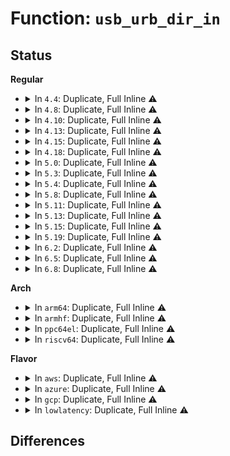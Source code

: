 # Function: <code>usb_urb_dir_in</code>

## Status
<b>Regular</b>
<ul>
<li>
<details>
<summary>In <code>4.4</code>: Duplicate, Full Inline ⚠️</summary>

**Collision:** Static Duplication

**Inline:** Full

**Transformation:** False

**Instances:**

```
In drivers/usb/core/hcd.c (0)
Location: include/linux/usb.h:1646
Inline: True
```
```
In drivers/usb/core/message.c (0)
Location: include/linux/usb.h:1646
Inline: True
```
```
In drivers/usb/host/xhci-ring.c (0)
Location: include/linux/usb.h:1646
Inline: True
```
</details>
</li>
<li>
<details>
<summary>In <code>4.8</code>: Duplicate, Full Inline ⚠️</summary>

**Collision:** Static Duplication

**Inline:** Full

**Transformation:** False

**Instances:**

```
In drivers/usb/core/hcd.c (0)
Location: include/linux/usb.h:1643
Inline: True
```
```
In drivers/usb/core/message.c (0)
Location: include/linux/usb.h:1643
Inline: True
```
```
In drivers/usb/dwc2/hcd.c (0)
Location: include/linux/usb.h:1643
Inline: True
```
```
In drivers/usb/host/xhci-ring.c (ffffffff816b9a9d)
Location: include/linux/usb.h:1643
Inline: True
Inline callers:
  - drivers/usb/host/xhci-ring.c:xhci_queue_ctrl_tx
```
</details>
</li>
<li>
<details>
<summary>In <code>4.10</code>: Duplicate, Full Inline ⚠️</summary>

**Collision:** Static Duplication

**Inline:** Full

**Transformation:** False

**Instances:**

```
In drivers/usb/core/hcd.c (0)
Location: include/linux/usb.h:1643
Inline: True
```
```
In drivers/usb/core/message.c (0)
Location: include/linux/usb.h:1643
Inline: True
```
```
In drivers/usb/dwc2/hcd.c (0)
Location: include/linux/usb.h:1643
Inline: True
```
```
In drivers/usb/host/xhci-ring.c (ffffffff816e7d0d)
Location: include/linux/usb.h:1643
Inline: True
Inline callers:
  - drivers/usb/host/xhci-ring.c:xhci_queue_ctrl_tx
```
</details>
</li>
<li>
<details>
<summary>In <code>4.13</code>: Duplicate, Full Inline ⚠️</summary>

**Collision:** Static Duplication

**Inline:** Full

**Transformation:** False

**Instances:**

```
In drivers/usb/core/hcd.c (0)
Location: include/linux/usb.h:1714
Inline: True
```
```
In drivers/usb/core/message.c (0)
Location: include/linux/usb.h:1714
Inline: True
```
```
In drivers/usb/dwc2/hcd.c (0)
Location: include/linux/usb.h:1714
Inline: True
```
```
In drivers/usb/host/xhci-ring.c (ffffffff816fbe46)
Location: include/linux/usb.h:1714
Inline: True
Inline callers:
  - drivers/usb/host/xhci-ring.c:xhci_queue_ctrl_tx
```
</details>
</li>
<li>
<details>
<summary>In <code>4.15</code>: Duplicate, Full Inline ⚠️</summary>

**Collision:** Static Duplication

**Inline:** Full

**Transformation:** False

**Instances:**

```
In drivers/usb/core/hcd.c (0)
Location: include/linux/usb.h:1715
Inline: True
```
```
In drivers/usb/core/message.c (0)
Location: include/linux/usb.h:1715
Inline: True
```
```
In drivers/usb/dwc2/hcd.c (0)
Location: include/linux/usb.h:1715
Inline: True
```
```
In drivers/usb/host/xhci-ring.c (ffffffff817689b6)
Location: include/linux/usb.h:1715
Inline: True
Inline callers:
  - drivers/usb/host/xhci-ring.c:xhci_queue_ctrl_tx
```
</details>
</li>
<li>
<details>
<summary>In <code>4.18</code>: Duplicate, Full Inline ⚠️</summary>

**Collision:** Static Duplication

**Inline:** Full

**Transformation:** False

**Instances:**

```
In drivers/usb/core/hcd.c (ffffffff8175c386)
Location: include/linux/usb.h:1734
Inline: True
Inline callers:
  - drivers/usb/core/hcd.c:usb_hcd_flush_endpoint
  - drivers/usb/core/hcd.c:usb_hcd_map_urb_for_dma
  - drivers/usb/core/hcd.c:usb_hcd_unmap_urb_for_dma
```
```
In drivers/usb/core/message.c (ffffffff8175f207)
Location: include/linux/usb.h:1734
Inline: True
Inline callers:
  - drivers/usb/core/message.c:sg_complete
  - drivers/usb/core/message.c:usb_start_wait_urb
```
```
In drivers/usb/dwc2/hcd.c (ffffffff81773bcd)
Location: include/linux/usb.h:1734
Inline: True
```
```
In drivers/usb/host/xhci-ring.c (ffffffff817aa31d)
Location: include/linux/usb.h:1734
Inline: True
Inline callers:
  - drivers/usb/host/xhci-ring.c:xhci_queue_isoc_tx_prepare
  - drivers/usb/host/xhci-ring.c:xhci_queue_ctrl_tx
  - drivers/usb/host/xhci-ring.c:xhci_queue_bulk_tx
```
</details>
</li>
<li>
<details>
<summary>In <code>5.0</code>: Duplicate, Full Inline ⚠️</summary>

**Collision:** Static Duplication

**Inline:** Full

**Transformation:** False

**Instances:**

```
In drivers/usb/core/hcd.c (ffffffff81780946)
Location: include/linux/usb.h:1734
Inline: True
Inline callers:
  - drivers/usb/core/hcd.c:usb_hcd_flush_endpoint
  - drivers/usb/core/hcd.c:usb_hcd_map_urb_for_dma
  - drivers/usb/core/hcd.c:usb_hcd_unmap_urb_for_dma
```
```
In drivers/usb/core/message.c (ffffffff81782abe)
Location: include/linux/usb.h:1734
Inline: True
Inline callers:
  - drivers/usb/core/message.c:sg_complete
  - drivers/usb/core/message.c:usb_start_wait_urb
```
```
In drivers/usb/dwc2/hcd.c (ffffffff8179985d)
Location: include/linux/usb.h:1734
Inline: True
```
```
In drivers/usb/host/xhci-ring.c (ffffffff817d02cd)
Location: include/linux/usb.h:1734
Inline: True
Inline callers:
  - drivers/usb/host/xhci-ring.c:xhci_queue_isoc_tx_prepare
  - drivers/usb/host/xhci-ring.c:xhci_queue_ctrl_tx
  - drivers/usb/host/xhci-ring.c:xhci_queue_bulk_tx
```
</details>
</li>
<li>
<details>
<summary>In <code>5.3</code>: Duplicate, Full Inline ⚠️</summary>

**Collision:** Static Duplication

**Inline:** Full

**Transformation:** False

**Instances:**

```
In drivers/usb/core/hcd.c (ffffffff817be34f)
Location: include/linux/usb.h:1734
Inline: True
Inline callers:
  - drivers/usb/core/hcd.c:usb_hcd_flush_endpoint
  - drivers/usb/core/hcd.c:usb_hcd_map_urb_for_dma
  - drivers/usb/core/hcd.c:usb_hcd_unmap_urb_for_dma
```
```
In drivers/usb/core/message.c (ffffffff817c340d)
Location: include/linux/usb.h:1734
Inline: True
Inline callers:
  - drivers/usb/core/message.c:sg_complete
  - drivers/usb/core/message.c:usb_start_wait_urb
```
```
In drivers/usb/core/devio.c (ffffffff817cb098)
Location: include/linux/usb.h:1734
Inline: True
Inline callers:
  - drivers/usb/core/devio.c:async_completed
```
```
In drivers/usb/dwc2/hcd.c (ffffffff817d8a7d)
Location: include/linux/usb.h:1734
Inline: True
```
```
In drivers/usb/host/xhci-ring.c (ffffffff8180dd90)
Location: include/linux/usb.h:1734
Inline: True
Inline callers:
  - drivers/usb/host/xhci-ring.c:xhci_queue_isoc_tx
  - drivers/usb/host/xhci-ring.c:xhci_queue_ctrl_tx
  - drivers/usb/host/xhci-ring.c:xhci_queue_bulk_tx
```
</details>
</li>
<li>
<details>
<summary>In <code>5.4</code>: Duplicate, Full Inline ⚠️</summary>

**Collision:** Static Duplication

**Inline:** Full

**Transformation:** False

**Instances:**

```
In drivers/usb/core/hcd.c (ffffffff817eecaf)
Location: include/linux/usb.h:1739
Inline: True
Inline callers:
  - drivers/usb/core/hcd.c:usb_hcd_flush_endpoint
  - drivers/usb/core/hcd.c:usb_hcd_map_urb_for_dma
  - drivers/usb/core/hcd.c:usb_hcd_unmap_urb_for_dma
```
```
In drivers/usb/core/message.c (ffffffff817f3d8d)
Location: include/linux/usb.h:1739
Inline: True
Inline callers:
  - drivers/usb/core/message.c:sg_complete
  - drivers/usb/core/message.c:usb_start_wait_urb
```
```
In drivers/usb/core/devio.c (ffffffff817fbc98)
Location: include/linux/usb.h:1739
Inline: True
Inline callers:
  - drivers/usb/core/devio.c:async_completed
```
```
In drivers/usb/dwc2/hcd.c (ffffffff8180990d)
Location: include/linux/usb.h:1739
Inline: True
```
```
In drivers/usb/host/xhci-ring.c (ffffffff8183ee80)
Location: include/linux/usb.h:1739
Inline: True
Inline callers:
  - drivers/usb/host/xhci-ring.c:xhci_queue_isoc_tx
  - drivers/usb/host/xhci-ring.c:xhci_queue_ctrl_tx
  - drivers/usb/host/xhci-ring.c:xhci_queue_bulk_tx
```
</details>
</li>
<li>
<details>
<summary>In <code>5.8</code>: Duplicate, Full Inline ⚠️</summary>

**Collision:** Static Duplication

**Inline:** Full

**Transformation:** False

**Instances:**

```
In drivers/usb/core/hcd.c (ffffffff818be2da)
Location: include/linux/usb.h:1746
Inline: True
Inline callers:
  - drivers/usb/core/hcd.c:usb_hcd_flush_endpoint
  - drivers/usb/core/hcd.c:usb_hcd_map_urb_for_dma
  - drivers/usb/core/hcd.c:usb_hcd_unmap_urb_for_dma
```
```
In drivers/usb/core/message.c (ffffffff818c390d)
Location: include/linux/usb.h:1746
Inline: True
Inline callers:
  - drivers/usb/core/message.c:sg_complete
  - drivers/usb/core/message.c:usb_start_wait_urb
```
```
In drivers/usb/core/devio.c (ffffffff818cd428)
Location: include/linux/usb.h:1746
Inline: True
Inline callers:
  - drivers/usb/core/devio.c:async_completed
```
```
In drivers/usb/dwc2/hcd.c (ffffffff818da49d)
Location: include/linux/usb.h:1746
Inline: True
```
```
In drivers/usb/host/xhci-ring.c (ffffffff819136e2)
Location: include/linux/usb.h:1746
Inline: True
Inline callers:
  - drivers/usb/host/xhci-ring.c:xhci_queue_isoc_tx
  - drivers/usb/host/xhci-ring.c:xhci_queue_ctrl_tx
  - drivers/usb/host/xhci-ring.c:xhci_queue_bulk_tx
```
</details>
</li>
<li>
<details>
<summary>In <code>5.11</code>: Duplicate, Full Inline ⚠️</summary>

**Collision:** Static Duplication

**Inline:** Full

**Transformation:** False

**Instances:**

```
In drivers/usb/core/hcd.c (ffffffff818caeda)
Location: include/linux/usb.h:1752
Inline: True
Inline callers:
  - drivers/usb/core/hcd.c:usb_hcd_flush_endpoint
  - drivers/usb/core/hcd.c:usb_hcd_map_urb_for_dma
  - drivers/usb/core/hcd.c:usb_hcd_unmap_urb_for_dma
```
```
In drivers/usb/core/message.c (ffffffff81c1ceca)
Location: include/linux/usb.h:1752
Inline: True
Inline callers:
  - drivers/usb/core/message.c:sg_complete
  - drivers/usb/core/message.c:usb_start_wait_urb
```
```
In drivers/usb/core/devio.c (ffffffff818d6aa8)
Location: include/linux/usb.h:1752
Inline: True
Inline callers:
  - drivers/usb/core/devio.c:async_completed
```
```
In drivers/usb/dwc2/hcd.c (ffffffff818e43bd)
Location: include/linux/usb.h:1752
Inline: True
```
```
In drivers/usb/host/xhci.c (ffffffff8190c899)
Location: include/linux/usb.h:1752
Inline: True
Inline callers:
  - drivers/usb/host/xhci.c:xhci_unmap_urb_for_dma
  - drivers/usb/host/xhci.c:xhci_unmap_urb_for_dma
  - drivers/usb/host/xhci.c:xhci_map_temp_buffer
```
```
In drivers/usb/host/xhci-ring.c (ffffffff8191ace1)
Location: include/linux/usb.h:1752
Inline: True
Inline callers:
  - drivers/usb/host/xhci-ring.c:xhci_queue_isoc_tx
  - drivers/usb/host/xhci-ring.c:xhci_queue_ctrl_tx
  - drivers/usb/host/xhci-ring.c:xhci_queue_bulk_tx
```
</details>
</li>
<li>
<details>
<summary>In <code>5.13</code>: Duplicate, Full Inline ⚠️</summary>

**Collision:** Static Duplication

**Inline:** Full

**Transformation:** False

**Instances:**

```
In drivers/usb/core/hcd.c (ffffffff818ae4fa)
Location: include/linux/usb.h:1761
Inline: True
Inline callers:
  - drivers/usb/core/hcd.c:usb_hcd_flush_endpoint
  - drivers/usb/core/hcd.c:usb_hcd_map_urb_for_dma
  - drivers/usb/core/hcd.c:usb_hcd_unmap_urb_for_dma
```
```
In drivers/usb/core/message.c (ffffffff81c0ed90)
Location: include/linux/usb.h:1761
Inline: True
Inline callers:
  - drivers/usb/core/message.c:sg_complete
  - drivers/usb/core/message.c:usb_start_wait_urb
```
```
In drivers/usb/core/devio.c (ffffffff818bbae6)
Location: include/linux/usb.h:1761
Inline: True
Inline callers:
  - drivers/usb/core/devio.c:async_completed
```
```
In drivers/usb/dwc2/hcd.c (ffffffff818c727d)
Location: include/linux/usb.h:1761
Inline: True
```
```
In drivers/usb/host/xhci.c (ffffffff818efdbb)
Location: include/linux/usb.h:1761
Inline: True
Inline callers:
  - drivers/usb/host/xhci.c:xhci_unmap_urb_for_dma
  - drivers/usb/host/xhci.c:xhci_unmap_urb_for_dma
  - drivers/usb/host/xhci.c:xhci_map_temp_buffer
```
```
In drivers/usb/host/xhci-ring.c (ffffffff818fdea7)
Location: include/linux/usb.h:1761
Inline: True
Inline callers:
  - drivers/usb/host/xhci-ring.c:xhci_queue_isoc_tx
  - drivers/usb/host/xhci-ring.c:xhci_queue_ctrl_tx
  - drivers/usb/host/xhci-ring.c:xhci_queue_bulk_tx
```
</details>
</li>
<li>
<details>
<summary>In <code>5.15</code>: Duplicate, Full Inline ⚠️</summary>

**Collision:** Static Duplication

**Inline:** Full

**Transformation:** False

**Instances:**

```
In drivers/usb/core/hcd.c (ffffffff819435ca)
Location: include/linux/usb.h:1754
Inline: True
Inline callers:
  - drivers/usb/core/hcd.c:usb_hcd_flush_endpoint
  - drivers/usb/core/hcd.c:usb_hcd_map_urb_for_dma
  - drivers/usb/core/hcd.c:usb_hcd_unmap_urb_for_dma
```
```
In drivers/usb/core/message.c (ffffffff81d15f30)
Location: include/linux/usb.h:1754
Inline: True
Inline callers:
  - drivers/usb/core/message.c:sg_complete
  - drivers/usb/core/message.c:usb_start_wait_urb
```
```
In drivers/usb/core/devio.c (ffffffff81952125)
Location: include/linux/usb.h:1754
Inline: True
Inline callers:
  - drivers/usb/core/devio.c:async_completed
```
```
In drivers/usb/dwc2/hcd.c (ffffffff8195eb4d)
Location: include/linux/usb.h:1754
Inline: True
```
```
In drivers/usb/host/xhci.c (ffffffff8198c9cb)
Location: include/linux/usb.h:1754
Inline: True
Inline callers:
  - drivers/usb/host/xhci.c:xhci_unmap_urb_for_dma
  - drivers/usb/host/xhci.c:xhci_unmap_urb_for_dma
  - drivers/usb/host/xhci.c:xhci_map_temp_buffer
```
```
In drivers/usb/host/xhci-ring.c (ffffffff8199d23c)
Location: include/linux/usb.h:1754
Inline: True
Inline callers:
  - drivers/usb/host/xhci-ring.c:xhci_queue_isoc_tx
  - drivers/usb/host/xhci-ring.c:xhci_queue_ctrl_tx
  - drivers/usb/host/xhci-ring.c:xhci_queue_bulk_tx
```
</details>
</li>
<li>
<details>
<summary>In <code>5.19</code>: Duplicate, Full Inline ⚠️</summary>

**Collision:** Static Duplication

**Inline:** Full

**Transformation:** False

**Instances:**

```
In drivers/usb/core/hcd.c (ffffffff81a9ba2c)
Location: include/linux/usb.h:1745
Inline: True
Inline callers:
  - drivers/usb/core/hcd.c:usb_hcd_flush_endpoint
  - drivers/usb/core/hcd.c:usb_hcd_map_urb_for_dma
  - drivers/usb/core/hcd.c:usb_hcd_unmap_urb_for_dma
```
```
In drivers/usb/core/message.c (ffffffff81ee0abd)
Location: include/linux/usb.h:1745
Inline: True
Inline callers:
  - drivers/usb/core/message.c:sg_complete
  - drivers/usb/core/message.c:usb_start_wait_urb
```
```
In drivers/usb/core/devio.c (ffffffff81aa938a)
Location: include/linux/usb.h:1745
Inline: True
Inline callers:
  - drivers/usb/core/devio.c:async_completed
```
```
In drivers/usb/dwc2/hcd.c (ffffffff81ab89e7)
Location: include/linux/usb.h:1745
Inline: True
Inline callers:
  - drivers/usb/dwc2/hcd.c:dwc2_free_dma_aligned_buffer
```
```
In drivers/usb/host/xhci.c (ffffffff81ae8c59)
Location: include/linux/usb.h:1745
Inline: True
Inline callers:
  - drivers/usb/host/xhci.c:xhci_unmap_urb_for_dma
  - drivers/usb/host/xhci.c:xhci_unmap_urb_for_dma
  - drivers/usb/host/xhci.c:xhci_map_temp_buffer
```
```
In drivers/usb/host/xhci-ring.c (ffffffff81afa884)
Location: include/linux/usb.h:1745
Inline: True
Inline callers:
  - drivers/usb/host/xhci-ring.c:xhci_queue_isoc_tx
  - drivers/usb/host/xhci-ring.c:xhci_queue_ctrl_tx
  - drivers/usb/host/xhci-ring.c:xhci_queue_bulk_tx
```
</details>
</li>
<li>
<details>
<summary>In <code>6.2</code>: Duplicate, Full Inline ⚠️</summary>

**Collision:** Static Duplication

**Inline:** Full

**Transformation:** False

**Instances:**

```
In drivers/usb/core/hcd.c (ffffffff81c2089c)
Location: include/linux/usb.h:1774
Inline: True
Inline callers:
  - drivers/usb/core/hcd.c:usb_hcd_flush_endpoint
  - drivers/usb/core/hcd.c:usb_hcd_map_urb_for_dma
  - drivers/usb/core/hcd.c:usb_hcd_unmap_urb_for_dma
```
```
In drivers/usb/core/message.c (ffffffff81c234ff)
Location: include/linux/usb.h:1774
Inline: True
Inline callers:
  - drivers/usb/core/message.c:sg_complete
  - drivers/usb/core/message.c:usb_start_wait_urb
```
```
In drivers/usb/core/devio.c (ffffffff81c3066a)
Location: include/linux/usb.h:1774
Inline: True
Inline callers:
  - drivers/usb/core/devio.c:async_completed
```
```
In drivers/usb/dwc2/hcd.c (ffffffff81c41fc7)
Location: include/linux/usb.h:1774
Inline: True
Inline callers:
  - drivers/usb/dwc2/hcd.c:dwc2_free_dma_aligned_buffer
```
```
In drivers/usb/host/xhci.c (ffffffff81c74e59)
Location: include/linux/usb.h:1774
Inline: True
Inline callers:
  - drivers/usb/host/xhci.c:xhci_unmap_urb_for_dma
  - drivers/usb/host/xhci.c:xhci_unmap_urb_for_dma
  - drivers/usb/host/xhci.c:xhci_map_temp_buffer
```
```
In drivers/usb/host/xhci-ring.c (ffffffff81c88ca6)
Location: include/linux/usb.h:1774
Inline: True
Inline callers:
  - drivers/usb/host/xhci-ring.c:xhci_queue_isoc_tx
  - drivers/usb/host/xhci-ring.c:xhci_queue_ctrl_tx
  - drivers/usb/host/xhci-ring.c:xhci_queue_bulk_tx
```
</details>
</li>
<li>
<details>
<summary>In <code>6.5</code>: Duplicate, Full Inline ⚠️</summary>

**Collision:** Static Duplication

**Inline:** Full

**Transformation:** False

**Instances:**

```
In drivers/usb/core/hcd.c (ffffffff81c8781c)
Location: include/linux/usb.h:1813
Inline: True
Inline callers:
  - drivers/usb/core/hcd.c:usb_hcd_flush_endpoint
  - drivers/usb/core/hcd.c:usb_hcd_map_urb_for_dma
  - drivers/usb/core/hcd.c:usb_hcd_unmap_urb_for_dma
```
```
In drivers/usb/core/message.c (ffffffff81c8a47f)
Location: include/linux/usb.h:1813
Inline: True
Inline callers:
  - drivers/usb/core/message.c:sg_complete
  - drivers/usb/core/message.c:usb_start_wait_urb
```
```
In drivers/usb/core/devio.c (ffffffff81c9790a)
Location: include/linux/usb.h:1813
Inline: True
Inline callers:
  - drivers/usb/core/devio.c:async_completed
```
```
In drivers/usb/dwc2/hcd.c (ffffffff81ca9577)
Location: include/linux/usb.h:1813
Inline: True
Inline callers:
  - drivers/usb/dwc2/hcd.c:dwc2_free_dma_aligned_buffer
```
```
In drivers/usb/host/xhci.c (ffffffff81cdbf79)
Location: include/linux/usb.h:1813
Inline: True
Inline callers:
  - drivers/usb/host/xhci.c:xhci_unmap_urb_for_dma
  - drivers/usb/host/xhci.c:xhci_unmap_urb_for_dma
  - drivers/usb/host/xhci.c:xhci_map_temp_buffer
```
```
In drivers/usb/host/xhci-ring.c (ffffffff81cefeb6)
Location: include/linux/usb.h:1813
Inline: True
Inline callers:
  - drivers/usb/host/xhci-ring.c:xhci_queue_isoc_tx
  - drivers/usb/host/xhci-ring.c:xhci_queue_ctrl_tx
  - drivers/usb/host/xhci-ring.c:xhci_queue_bulk_tx
```
</details>
</li>
<li>
<details>
<summary>In <code>6.8</code>: Duplicate, Full Inline ⚠️</summary>

**Collision:** Static Duplication

**Inline:** Full

**Transformation:** False

**Instances:**

```
In drivers/usb/core/hcd.c (ffffffff81d3c26c)
Location: include/linux/usb.h:1796
Inline: True
Inline callers:
  - drivers/usb/core/hcd.c:usb_hcd_flush_endpoint
  - drivers/usb/core/hcd.c:usb_hcd_map_urb_for_dma
  - drivers/usb/core/hcd.c:usb_hcd_unmap_urb_for_dma
```
```
In drivers/usb/core/message.c (ffffffff81d3ee9f)
Location: include/linux/usb.h:1796
Inline: True
Inline callers:
  - drivers/usb/core/message.c:sg_complete
  - drivers/usb/core/message.c:usb_start_wait_urb
```
```
In drivers/usb/core/devio.c (ffffffff81d4c3ea)
Location: include/linux/usb.h:1796
Inline: True
Inline callers:
  - drivers/usb/core/devio.c:async_completed
```
```
In drivers/usb/dwc2/hcd.c (ffffffff81d5e227)
Location: include/linux/usb.h:1796
Inline: True
Inline callers:
  - drivers/usb/dwc2/hcd.c:dwc2_free_dma_aligned_buffer
```
```
In drivers/usb/host/xhci.c (ffffffff81d90f99)
Location: include/linux/usb.h:1796
Inline: True
Inline callers:
  - drivers/usb/host/xhci.c:xhci_unmap_urb_for_dma
  - drivers/usb/host/xhci.c:xhci_unmap_urb_for_dma
  - drivers/usb/host/xhci.c:xhci_map_temp_buffer
```
```
In drivers/usb/host/xhci-ring.c (ffffffff81da56d6)
Location: include/linux/usb.h:1796
Inline: True
Inline callers:
  - drivers/usb/host/xhci-ring.c:xhci_queue_isoc_tx
  - drivers/usb/host/xhci-ring.c:xhci_queue_ctrl_tx
  - drivers/usb/host/xhci-ring.c:xhci_queue_bulk_tx
```
</details>
</li>
</ul>
<b>Arch</b>
<ul>
<li>
<details>
<summary>In <code>arm64</code>: Duplicate, Full Inline ⚠️</summary>

**Collision:** Static Duplication

**Inline:** Full

**Transformation:** False

**Instances:**

```
In drivers/usb/core/hcd.c (ffff800010a1ea28)
Location: include/linux/usb.h:1739
Inline: True
Inline callers:
  - drivers/usb/core/hcd.c:usb_hcd_flush_endpoint
  - drivers/usb/core/hcd.c:usb_hcd_map_urb_for_dma
  - drivers/usb/core/hcd.c:usb_hcd_unmap_urb_for_dma
```
```
In drivers/usb/core/message.c (ffff800010a22e58)
Location: include/linux/usb.h:1739
Inline: True
Inline callers:
  - drivers/usb/core/message.c:sg_complete
  - drivers/usb/core/message.c:usb_start_wait_urb
```
```
In drivers/usb/core/devio.c (ffff800010a2d6bc)
Location: include/linux/usb.h:1739
Inline: True
Inline callers:
  - drivers/usb/core/devio.c:async_completed
```
```
In drivers/usb/dwc2/hcd.c (ffff800010a401bc)
Location: include/linux/usb.h:1739
Inline: True
```
```
In drivers/usb/host/xhci-ring.c (ffff800010a7d794)
Location: include/linux/usb.h:1739
Inline: True
Inline callers:
  - drivers/usb/host/xhci-ring.c:xhci_queue_isoc_tx
  - drivers/usb/host/xhci-ring.c:xhci_queue_ctrl_tx
  - drivers/usb/host/xhci-ring.c:xhci_queue_bulk_tx
```
</details>
</li>
<li>
<details>
<summary>In <code>armhf</code>: Duplicate, Full Inline ⚠️</summary>

**Collision:** Static Duplication

**Inline:** Full

**Transformation:** False

**Instances:**

```
In drivers/usb/core/hcd.c (c0af6170)
Location: include/linux/usb.h:1739
Inline: True
Inline callers:
  - drivers/usb/core/hcd.c:usb_hcd_flush_endpoint
  - drivers/usb/core/hcd.c:usb_hcd_map_urb_for_dma
  - drivers/usb/core/hcd.c:usb_hcd_unmap_urb_for_dma
```
```
In drivers/usb/core/message.c (c0af876c)
Location: include/linux/usb.h:1739
Inline: True
Inline callers:
  - drivers/usb/core/message.c:sg_complete
  - drivers/usb/core/message.c:usb_start_wait_urb
```
```
In drivers/usb/core/devio.c (c0b02704)
Location: include/linux/usb.h:1739
Inline: True
Inline callers:
  - drivers/usb/core/devio.c:async_completed
```
```
In drivers/usb/dwc2/hcd.c (c0b12d84)
Location: include/linux/usb.h:1739
Inline: True
```
```
In drivers/usb/host/xhci-ring.c (c0b50b04)
Location: include/linux/usb.h:1739
Inline: True
Inline callers:
  - drivers/usb/host/xhci-ring.c:xhci_queue_isoc_tx
  - drivers/usb/host/xhci-ring.c:xhci_queue_ctrl_tx
  - drivers/usb/host/xhci-ring.c:xhci_queue_bulk_tx
```
</details>
</li>
<li>
<details>
<summary>In <code>ppc64el</code>: Duplicate, Full Inline ⚠️</summary>

**Collision:** Static Duplication

**Inline:** Full

**Transformation:** False

**Instances:**

```
In drivers/usb/core/hcd.c (c000000000ad8af0)
Location: include/linux/usb.h:1739
Inline: True
Inline callers:
  - drivers/usb/core/hcd.c:usb_hcd_flush_endpoint
  - drivers/usb/core/hcd.c:usb_hcd_map_urb_for_dma
  - drivers/usb/core/hcd.c:usb_hcd_unmap_urb_for_dma
```
```
In drivers/usb/core/message.c (c000000000adc258)
Location: include/linux/usb.h:1739
Inline: True
Inline callers:
  - drivers/usb/core/message.c:sg_complete
  - drivers/usb/core/message.c:usb_start_wait_urb
```
```
In drivers/usb/core/devio.c (c000000000aead3c)
Location: include/linux/usb.h:1739
Inline: True
Inline callers:
  - drivers/usb/core/devio.c:async_completed
```
```
In drivers/usb/dwc2/hcd.c (c000000000b00c1c)
Location: include/linux/usb.h:1739
Inline: True
```
```
In drivers/usb/host/xhci-ring.c (c000000000b55d34)
Location: include/linux/usb.h:1739
Inline: True
Inline callers:
  - drivers/usb/host/xhci-ring.c:xhci_queue_isoc_tx
  - drivers/usb/host/xhci-ring.c:xhci_queue_ctrl_tx
  - drivers/usb/host/xhci-ring.c:xhci_queue_bulk_tx
```
</details>
</li>
<li>
<details>
<summary>In <code>riscv64</code>: Duplicate, Full Inline ⚠️</summary>

**Collision:** Static Duplication

**Inline:** Full

**Transformation:** False

**Instances:**

```
In drivers/usb/core/hcd.c (ffffffe000642464)
Location: include/linux/usb.h:1739
Inline: True
Inline callers:
  - drivers/usb/core/hcd.c:usb_hcd_flush_endpoint
  - drivers/usb/core/hcd.c:usb_hcd_map_urb_for_dma
  - drivers/usb/core/hcd.c:usb_hcd_unmap_urb_for_dma
```
```
In drivers/usb/core/message.c (ffffffe00064487c)
Location: include/linux/usb.h:1739
Inline: True
Inline callers:
  - drivers/usb/core/message.c:sg_complete
  - drivers/usb/core/message.c:usb_start_wait_urb
```
```
In drivers/usb/core/devio.c (ffffffe00064f562)
Location: include/linux/usb.h:1739
Inline: True
Inline callers:
  - drivers/usb/core/devio.c:async_completed
```
```
In drivers/usb/dwc2/hcd.c (ffffffe00065becc)
Location: include/linux/usb.h:1739
Inline: True
Inline callers:
  - drivers/usb/dwc2/hcd.c:dwc2_free_dma_aligned_buffer
```
```
In drivers/usb/host/xhci-ring.c (ffffffe000694572)
Location: include/linux/usb.h:1739
Inline: True
Inline callers:
  - drivers/usb/host/xhci-ring.c:xhci_queue_isoc_tx
  - drivers/usb/host/xhci-ring.c:xhci_queue_ctrl_tx
  - drivers/usb/host/xhci-ring.c:xhci_queue_bulk_tx
```
</details>
</li>
</ul>
<b>Flavor</b>
<ul>
<li>
<details>
<summary>In <code>aws</code>: Duplicate, Full Inline ⚠️</summary>

**Collision:** Static Duplication

**Inline:** Full

**Transformation:** False

**Instances:**

```
In drivers/usb/core/hcd.c (ffffffff817a708f)
Location: include/linux/usb.h:1739
Inline: True
Inline callers:
  - drivers/usb/core/hcd.c:usb_hcd_flush_endpoint
  - drivers/usb/core/hcd.c:usb_hcd_map_urb_for_dma
  - drivers/usb/core/hcd.c:usb_hcd_unmap_urb_for_dma
```
```
In drivers/usb/core/message.c (ffffffff817ac16d)
Location: include/linux/usb.h:1739
Inline: True
Inline callers:
  - drivers/usb/core/message.c:sg_complete
  - drivers/usb/core/message.c:usb_start_wait_urb
```
```
In drivers/usb/core/devio.c (ffffffff817b4078)
Location: include/linux/usb.h:1739
Inline: True
Inline callers:
  - drivers/usb/core/devio.c:async_completed
```
```
In drivers/usb/dwc2/hcd.c (ffffffff817c1ced)
Location: include/linux/usb.h:1739
Inline: True
```
```
In drivers/usb/host/xhci-ring.c (ffffffff817f7230)
Location: include/linux/usb.h:1739
Inline: True
Inline callers:
  - drivers/usb/host/xhci-ring.c:xhci_queue_isoc_tx
  - drivers/usb/host/xhci-ring.c:xhci_queue_ctrl_tx
  - drivers/usb/host/xhci-ring.c:xhci_queue_bulk_tx
```
</details>
</li>
<li>
<details>
<summary>In <code>azure</code>: Duplicate, Full Inline ⚠️</summary>

**Collision:** Static Duplication

**Inline:** Full

**Transformation:** False

**Instances:**

```
In drivers/usb/core/hcd.c (ffffffff81798ae3)
Location: include/linux/usb.h:1739
Inline: True
Inline callers:
  - drivers/usb/core/hcd.c:usb_hcd_flush_endpoint
  - drivers/usb/core/hcd.c:usb_hcd_map_urb_for_dma
  - drivers/usb/core/hcd.c:usb_hcd_unmap_urb_for_dma
```
```
In drivers/usb/core/message.c (ffffffff8179db6d)
Location: include/linux/usb.h:1739
Inline: True
Inline callers:
  - drivers/usb/core/message.c:sg_complete
  - drivers/usb/core/message.c:usb_start_wait_urb
```
```
In drivers/usb/core/devio.c (ffffffff817a5aa8)
Location: include/linux/usb.h:1739
Inline: True
Inline callers:
  - drivers/usb/core/devio.c:async_completed
```
```
In drivers/usb/host/xhci-ring.c (ffffffff817bc3d0)
Location: include/linux/usb.h:1739
Inline: True
Inline callers:
  - drivers/usb/host/xhci-ring.c:xhci_queue_isoc_tx
  - drivers/usb/host/xhci-ring.c:xhci_queue_ctrl_tx
  - drivers/usb/host/xhci-ring.c:xhci_queue_bulk_tx
```
</details>
</li>
<li>
<details>
<summary>In <code>gcp</code>: Duplicate, Full Inline ⚠️</summary>

**Collision:** Static Duplication

**Inline:** Full

**Transformation:** False

**Instances:**

```
In drivers/usb/core/hcd.c (ffffffff817e3b2f)
Location: include/linux/usb.h:1739
Inline: True
Inline callers:
  - drivers/usb/core/hcd.c:usb_hcd_flush_endpoint
  - drivers/usb/core/hcd.c:usb_hcd_map_urb_for_dma
  - drivers/usb/core/hcd.c:usb_hcd_unmap_urb_for_dma
```
```
In drivers/usb/core/message.c (ffffffff817e8c0d)
Location: include/linux/usb.h:1739
Inline: True
Inline callers:
  - drivers/usb/core/message.c:sg_complete
  - drivers/usb/core/message.c:usb_start_wait_urb
```
```
In drivers/usb/core/devio.c (ffffffff817f0b18)
Location: include/linux/usb.h:1739
Inline: True
Inline callers:
  - drivers/usb/core/devio.c:async_completed
```
```
In drivers/usb/dwc2/hcd.c (ffffffff817fe78d)
Location: include/linux/usb.h:1739
Inline: True
```
```
In drivers/usb/host/xhci-ring.c (ffffffff81833d00)
Location: include/linux/usb.h:1739
Inline: True
Inline callers:
  - drivers/usb/host/xhci-ring.c:xhci_queue_isoc_tx
  - drivers/usb/host/xhci-ring.c:xhci_queue_ctrl_tx
  - drivers/usb/host/xhci-ring.c:xhci_queue_bulk_tx
```
</details>
</li>
<li>
<details>
<summary>In <code>lowlatency</code>: Duplicate, Full Inline ⚠️</summary>

**Collision:** Static Duplication

**Inline:** Full

**Transformation:** False

**Instances:**

```
In drivers/usb/core/hcd.c (ffffffff817fde06)
Location: include/linux/usb.h:1739
Inline: True
Inline callers:
  - drivers/usb/core/hcd.c:usb_hcd_flush_endpoint
  - drivers/usb/core/hcd.c:usb_hcd_map_urb_for_dma
  - drivers/usb/core/hcd.c:usb_hcd_unmap_urb_for_dma
```
```
In drivers/usb/core/message.c (ffffffff81802e5d)
Location: include/linux/usb.h:1739
Inline: True
Inline callers:
  - drivers/usb/core/message.c:sg_complete
  - drivers/usb/core/message.c:usb_start_wait_urb
```
```
In drivers/usb/core/devio.c (ffffffff8180ad58)
Location: include/linux/usb.h:1739
Inline: True
Inline callers:
  - drivers/usb/core/devio.c:async_completed
```
```
In drivers/usb/dwc2/hcd.c (ffffffff8181889d)
Location: include/linux/usb.h:1739
Inline: True
```
```
In drivers/usb/host/xhci-ring.c (ffffffff8184dfca)
Location: include/linux/usb.h:1739
Inline: True
Inline callers:
  - drivers/usb/host/xhci-ring.c:xhci_queue_isoc_tx
  - drivers/usb/host/xhci-ring.c:xhci_queue_ctrl_tx
  - drivers/usb/host/xhci-ring.c:xhci_queue_bulk_tx
```
</details>
</li>
</ul>

## Differences
